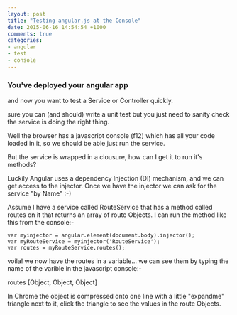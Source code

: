 ```yaml
---
layout: post
title: "Testing angular.js at the Console"
date: 2015-06-16 14:54:54 +1000
comments: true
categories:
- angular
- test
- console 
---
```

### You've deployed your angular app
and now you want to test a Service or Controller quickly. 

sure you can (and should) write a unit test but you just need to sanity check 
the service is doing the right thing.

Well the browser has a javascript console (f12) which has all your code loaded in it,
so we should be able just run the service.

But the service is wrapped in a clousure, how can I get it to run it's methods?

Luckily Angular uses a dependency Injection (DI) mechanism, and we can get access to the injector.
Once we have the injector we can ask for the service "by Name" :-)

Assume I have a service called RouteService that has a method called routes on it that returns an array of route Objects.
I can run the method like this from the console:-

    var myinjector = angular.element(document.body).injector();   
    var myRouteService = myinjector('RouteService');
    var routes = myRouteService.routes();

voila! we now have the routes in a variable... we can see them by typing the name of the varible in the javascript console:-

   routes
   [Object, Object, Object]

In Chrome the object is compressed onto one line with a little "expandme" triangle next to it, click the triangle to see the values in the route Objects.


